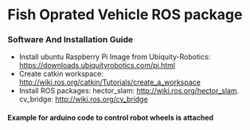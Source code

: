 # Fish Oprated Vehicle ROS package
### Software And Installation Guide 

- Install ubuntu Raspberry Pi Image from Ubiquity-Robotics:
https://downloads.ubiquityrobotics.com/pi.html
- Create catkin workspace:
http://wiki.ros.org/catkin/Tutorials/create_a_workspace
- Install ROS packages:
hector_slam: http://wiki.ros.org/hector_slam.
cv_bridge:  http://wiki.ros.org/cv_bridge


#### Example for arduino code to control robot wheels is attached 
